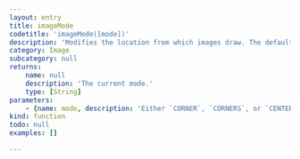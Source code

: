 ```yaml
---
layout: entry
title: imageMode
codetitle: 'imageMode([mode])'
description: 'Modifies the location from which images draw. The default mode is `CORNER`, which specifies the location to be the upper left corner and uses the fourth and fifth parameters of `image()` to set the image''s width and height. The syntax `imageMode(CORNERS)` uses the second and third parameters of `image()` to set the location of one corner of the image and uses the fourth and fifth parameters to set the opposite corner. Use `imageMode(CENTER)` to draw images centered at the given `x` and `y` position. If no parameter is passed the currently set mode is returned as String.'
category: Image
subcategory: null
returns:
    name: null
    description: 'The current mode.'
    type: [String]
parameters:
    - {name: mode, description: 'Either `CORNER`, `CORNERS`, or `CENTER`.', optional: true, type: [String]}
kind: function
todo: null
examples: []

---
```


